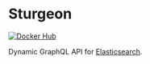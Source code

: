 # Sturgeon

[![Docker Hub](https://img.shields.io/docker/pulls/mewil/sturgeon.svg)](https://hub.docker.com/repository/docker/mewil/sturgeon)

Dynamic GraphQL API for [Elasticsearch](https://elastic.co/).
